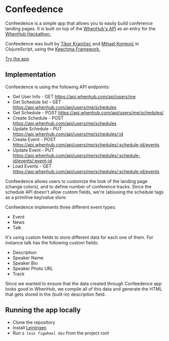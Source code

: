 # Confeedence

Confeedence is a simple app that allows you to easily build conference landing pages. It is built on top of the [WhenHub's API](http://whenhub.com) as an entry for the [WhenHub Hackathon.](https://whenhub.devpost.com/)

Confeedence was built by [Tibor Kranjčec](https://github.com/tiborkr) and [Mihael Konjević](https://github.com/retro) in ClojureScript, using the [Keechma Framework.](http://keechma.com)

[Try the app](http://confeedence.com)


## Implementation

Confeedence is using the following API endpoints:

- Get User Info - GET https://api.whenhub.com/api/users/me
- Get Schedule list - GET https://api.whenhub.com/api/users/me/schedules
- Get Schedule - POST https://api.whenhub.com/api/users/me/schedules/
- Create Schedule - POST https://api.whenhub.com/api/users/me/schedules
- Update Schedule - PUT https://api.whenhub.com/api/users/me/schedules/:id
- Create Event - POST https://api.whenhub.com/api/users/me/schedules/:schedule-id/events
- Update Event - PUT  https://api.whenhub.com/api/users/me/schedules/:schedule-id/events/:event-id
- Load Events - GET https://api.whenhub.com/api/users/me/schedules/:schedule-id/events

Confeedence allows users to customize the look of the landing page (change colors), and to define number of conference tracks. Since the schedule API doesn't allow custom fields, we're (ab)using the schedule tags as a primitive key/value store.

Confeedence implements three different event types:

- Event
- News
- Talk

It's using custom fields to store different data for each one of them. For instance talk has the following custom fields:

- Description
- Speaker Name
- Speaker Bio
- Speaker Photo URL
- Track

Since we wanted to ensure that the data created through Confeedence app looks good in WhenHub, we compile all of this data and generate the HTML that gets stored in the (built-in) description field.

## Running the app locally

- Clone the repository
- Install [Leiningen](https://leiningen.org/)
- Run `$ lein figwheel dev` from the project root
